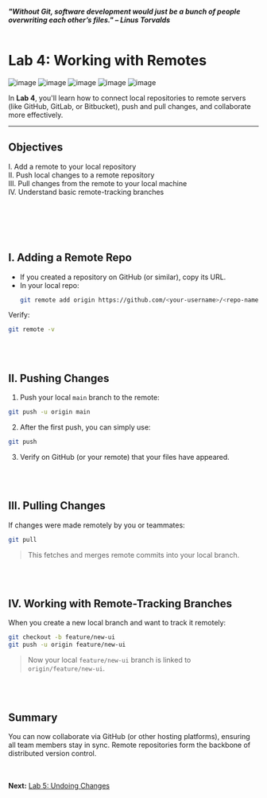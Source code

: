 ***"Without Git, software development would just be a bunch of people overwriting each other’s files." – Linus Torvalds***
<br><br>


# Lab 4: Working with Remotes
![image](https://github.com/user-attachments/assets/f9400c6a-b5cd-4207-9cb2-0b6a00ab6fd0) ![image](https://github.com/user-attachments/assets/0dc19ba3-d044-4081-abb7-0e33af541627) ![image](https://github.com/user-attachments/assets/3aefaf69-ed0e-4994-b83b-834cbae0275e) ![image](https://github.com/user-attachments/assets/ac18bc45-77f6-4083-b72c-e2b35567196a) ![image](https://github.com/user-attachments/assets/8e509219-b045-429d-bda1-3fc29ca76d1b) 











In **Lab 4**, you'll learn how to connect local repositories to remote servers (like GitHub, GitLab, or Bitbucket), push and pull changes, and collaborate more effectively.

---

## Objectives

  I. Add a remote to your local repository \
 II. Push local changes to a remote repository \
III. Pull changes from the remote to your local machine \
 IV. Understand basic remote-tracking branches 

<br><br><br><br>

## I. Adding a Remote Repo
- If you created a repository on GitHub (or similar), copy its URL.
- In your local repo:
  ```bash
  git remote add origin https://github.com/<your-username>/<repo-name>.git
  ```

Verify:
```bash
git remote -v
```

<br><br>
## II. Pushing Changes
1. Push your local `main` branch to the remote:
```bash
git push -u origin main
```

2. After the first push, you can simply use:
```bash
git push
```

3. Verify on GitHub (or your remote) that your files have appeared.


<br><br>
## III. Pulling Changes

If changes were made remotely by you or teammates:
```bash
git pull
```
>This fetches and merges remote commits into your local branch.

<br><br>
## IV. Working with Remote-Tracking Branches

When you create a new local branch and want to track it remotely:
```bash
git checkout -b feature/new-ui
git push -u origin feature/new-ui
```
>Now your local `feature/new-ui` branch is linked to `origin/feature/new-ui`.

<br><br>
## Summary
You can now collaborate via GitHub (or other hosting platforms), ensuring all team members stay in sync. Remote repositories form the backbone of distributed version control.

<br><br>
**Next:** [Lab 5: Undoing Changes](05_undoing_changes.md)

